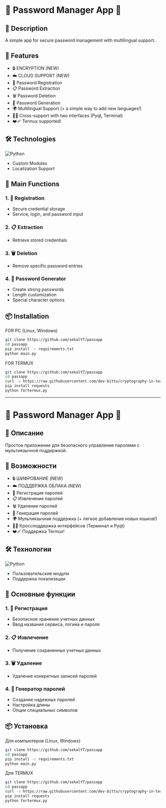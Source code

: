 # 🔐 Password Manager App 🚀

## 📝 Description

A simple app for secure password management with multilingual support.

## 🌟 Features

- 🔒 ENCRYPTION (NEW)
- ☁️ CLOUD SUPPORT (NEW)
- 🔑 Password Registration
- 📋 Password Extraction 
- 🗑️ Password Deletion
- 🎲 Password Generation
- 🌍 Multilingual Support (+ a simple way to add new languages!)
- ⛓️‍💥 Cross-support with two interfaces (Pyqt, Terminal)
- ❤️‍🩹 Termux supported! 

## 🛠️ Technologies

![Python](https://img.shields.io/badge/python-3670A0?style=for-the-badge&logo=python&logoColor=ffdd54)
- Custom Modules
- Localization Support

## 🚦 Main Functions

### 1. 🔐 Registration 
- Secure credential storage
- Service, login, and password input

### 2. 📋 Extraction
- Retrieve stored credentials

### 3. 🗑️ Deletion
- Remove specific password entries

### 4. 🎲 Password Generator
- Create strong passwords
- Length customization
- Special character options

## 📦 Installation

FOR PC (Linux, Windows)
```bash
git clone https://github.com/sekalYT/passapp
cd passapp
pip install -r requirements.txt
python main.py
```

FOR TERMUX
```bash
git clone https://github.com/sekalYT/passapp
cd passapp
curl -s https://raw.githubusercontent.com/dev-bittu/cryptography-in-termux/main/commands.sh | bash
pip install requests
python fortermux.py
```

---------------------------------------------------------------------------------------------------------------------------------------------


# 🔐 Password Manager App 🚀

## 📝 Описание

Простое приложение для безопасного управления паролями с мультиязычной поддержкой.

## 🌟 Возможности

- 🔒 ШИФРОВАНИЕ (NEW)
- ☁️ ПОДДЕРЖКА ОБЛАКА (NEW)
- 🔑 Регистрация паролей
- 📋 Извлечение паролей 
- 🗑️ Удаление паролей
- 🎲 Генерация паролей
- 🌍 Мультиязычная поддержка (+ легкое добавление новых языков!)
- ⛓️‍💥 Кроссподдержка интерфейсов (Терминал и Pyqt)
- ❤️‍🩹 Поддержка Termux!

## 🛠️ Технологии

![Python](https://img.shields.io/badge/python-3670A0?style=for-the-badge&logo=python&logoColor=ffdd54)
- Пользовательские модули
- Поддержка локализации

## 🚦 Основные функции

### 1. 🔐 Регистрация 
- Безопасное хранение учетных данных
- Ввод названия сервиса, логина и пароля

### 2. 📋 Извлечение
- Получение сохраненных учетных данных

### 3. 🗑️ Удаление
- Удаление конкретных записей паролей

### 4. 🎲 Генератор паролей
- Создание надежных паролей
- Настройка длины
- Опции специальных символов

## 📦 Установка

Для компьютеров (Linux, Windows)
```bash
git clone https://github.com/sekalYT/passapp
cd passapp
pip install -r requirements.txt
python main.py
```

Для TERMUX
```bash
git clone https://github.com/sekalYT/passapp
cd passapp
curl -s https://raw.githubusercontent.com/dev-bittu/cryptography-in-termux/main/commands.sh | bash
pip install requests
python fortermux.py
```
